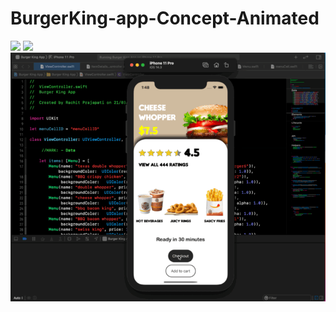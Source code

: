 # BurgerKing-app-Concept-Animated
![](https://github.com/RefactorDotSwift/BurgerKing-app-Concept-Animated/blob/main/C604731F-492E-4311-BB08-2AD7D3C8DECB.gif)
![](https://github.com/RefactorDotSwift/BurgerKing-app-Concept-Animated/blob/main/D850ECB8-0681-43C3-9D78-62A2148455E8.gif)
![](https://github.com/RefactorDotSwift/BurgerKing-app-Concept-Animated/blob/main/1494FF0E-C6AB-4980-80F4-D19137523D7F.gif)


